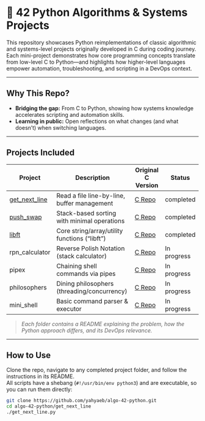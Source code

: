 # 🐍 42 Python Algorithms & Systems Projects

This repository showcases Python reimplementations of classic algorithmic and systems-level projects originally developed in C during coding journey.
Each mini-project demonstrates how core programming concepts translate from low-level C to Python—and highlights how higher-level languages empower automation, troubleshooting, and scripting in a DevOps context.

---

## Why This Repo?

- **Bridging the gap:** From C to Python, showing how systems knowledge accelerates scripting and automation skills.
- **Learning in public:** Open reflections on what changes (and what doesn’t) when switching languages.

---

## Projects Included

| Project         | Description                                           | Original C Version                              | Status        |
|-----------------|------------------------------------------------------|-------------------------------------------------|---------------|
| [get_next_line](https://github.com/yahyaeb/Python-42-Algorithms/tree/main/get_next_line)   | Read a file line-by-line, buffer management          | [C Repo](https://github.com/yahyaeb/get_next_line)         | completed     |
| [push_swap](https://github.com/yahyaeb/Python-42-Algorithms/tree/main/push_swap)       | Stack-based sorting with minimal operations          | [C Repo](https://github.com/yahyaeb/push_swap)             | completed   |
| [libft](https://github.com/yahyaeb/Python-42-Algorithms/tree/main/libft)           | Core string/array/utility functions (“libft”)        | [C Repo](https://github.com/yahyaeb/libft)                 | completed   |
| rpn_calculator  | Reverse Polish Notation (stack calculator)           | [C Repo](https://github.com/yahyaeb/cpp-module-09)         | In progress   |
| pipex           | Chaining shell commands via pipes                    | [C Repo](https://github.com/yahyaeb/pipex)                 | In progress   |
| philosophers    | Dining philosophers (threading/concurrency)          | [C Repo](https://github.com/yahyaeb/philosophers)          | In progress   |
| mini_shell      | Basic command parser & executor                      | [C Repo](https://github.com/yahyaeb/minishell)             | In progress   |

> *Each folder contains a README explaining the problem, how the Python approach differs, and its DevOps relevance.*

---

## How to Use

Clone the repo, navigate to any completed project folder, and follow the instructions in its README.  
All scripts have a shebang (`#!/usr/bin/env python3`) and are executable, so you can run them directly:

```bash
git clone https://github.com/yahyaeb/algo-42-python.git
cd algo-42-python/get_next_line
./get_next_line.py

